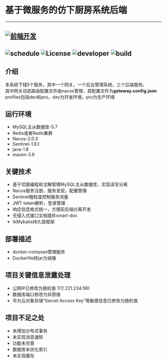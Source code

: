 # 基于微服务的仿下厨房系统后端

---
[![前端开发](https://img.shields.io/badge/%E9%93%BE%E6%8E%A5-%E5%89%8D%E7%AB%AF%E9%A1%B9%E7%9B%AE-ff69b4)](https://gitee.com/zhang-wenhaoyue/xiachufang?_from=gitee_search)
---
![schedule](https://img.shields.io/badge/schedule-unfinished-red "schedule")
![License](https://img.shields.io/badge/license-Apache%202-4EB1BA.svg "license")
![developer](https://img.shields.io/badge/developer-cyan-blueviolet "developer")
![build](https://img.shields.io/badge/build-maven-orange "maven")
---

## 介绍

本系统下辖5个服务，其中一个网关，一个后台管理系统，三个后端服务。
<br>
其中网关动态路由配置文件由nacos管理，其配置文件为**gateway.config.json**
<br>
profiles包括dev和pro，dev为开发环境，pro为生产环境

## 运行环境

 - MySQL主从数据库-5.7
 - Redis或者Redis集群
 - Nacos-2.0.3
 - Sentinel-1.8.1
 - java-1.8
 - maven-3.6

## 关键技术

 - 基于切面编程和注解管理MySQL主从数据库，实现读写分离
 - Nacos服务注册，服务发现，配置管理
 - Sentinel粗粒度控制服务流量
 - JWT token解析，登录管理
 - 响应信息格式统一，方便前后端分离开发
 - 无侵入式接口文档插件smart-doc
 - tkMybatis持久层框架
 

## 部署描述

 - docker-compose管理服务
 - Dockerfile转jar为镜像

## 项目关键信息泄露处理

 - 公网IP已修改为随机值 172.221.234.190
 - 数据库端口修改为非原值
 - 华为云对象存储“Secret Access Key”等敏感信息已修改为随机值

## 项目不足之处

 - 未增加分布式事务
 - 未实现消息通知
 - 功能未完善
 - 数据库未优化索引
 - 未实现缓存